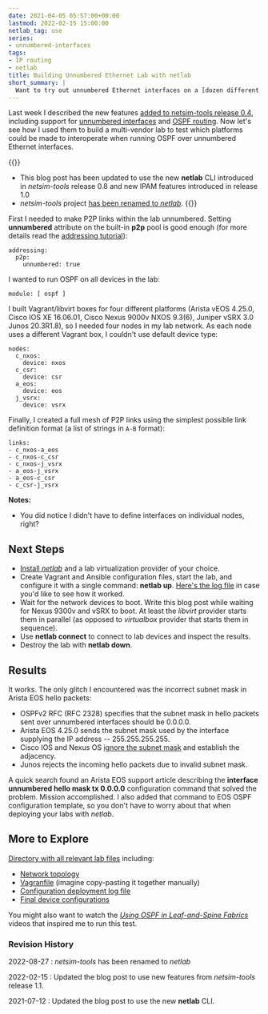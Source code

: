 ```yaml
---
date: 2021-04-05 05:57:00+00:00
lastmod: 2022-02-15 15:00:00
netlab_tag: use
series:
- unnumbered-interfaces
tags:
- IP routing
- netlab
title: Building Unnumbered Ethernet Lab with netlab
short_summary: |
  Want to try out unnumbered Ethernet interfaces on a [dozen different platforms](https://netlab.tools/platforms/#platform-initial-addresses)? This is how you can easily build your lab with _[netlab](https://netlab.tools/)_.
---
```

Last week I described the new features [added to netsim-tools release 0.4](https://netlab.tools/release/0.4/), including support for [unnumbered interfaces](https://netlab.tools/addressing/#unnumbered-interface-support) and [OSPF routing](https://netlab.tools/module/ospf/). Now let's see how I used them to build a multi-vendor lab to test which platforms could be made to interoperate when running OSPF over unnumbered Ethernet interfaces.

{{<note info>}}
* This blog post has been updated to use the new **netlab** CLI introduced in *netsim-tools* release 0.8 and new IPAM features introduced in release 1.0
* *netsim-tools* project [has been renamed to *netlab*](/2022/08/netsim-netlab/).
{{</note>}}
<!--more-->
First I needed to make P2P links within the lab unnumbered. Setting **unnumbered** attribute on the built-in **p2p** pool is good enough (for more details read the [addressing tutorial](https://netlab.tools/example/addressing-tutorial/)):

```
addressing:
  p2p:
    unnumbered: true
```

I wanted to run OSPF on all devices in the lab:

```
module: [ ospf ]
```

I built Vagrant/libvirt boxes for four different platforms (Arista vEOS 4.25.0, Cisco IOS XE 16.06.01, Cisco Nexus 9000v NXOS 9.3(6), Juniper vSRX 3.0 Junos 20.3R1.8), so I needed four nodes in my lab network. As each node uses a different Vagrant box, I couldn't use default device type:

```
nodes:
  c_nxos:
    device: nxos
  c_csr:
    device: csr
  a_eos:
    device: eos
  j_vsrx:
    device: vsrx
```

Finally, I created a full mesh of P2P links using the simplest possible link definition format (a list of strings in `A-B` format):

```
links:
- c_nxos-a_eos
- c_nxos-c_csr
- c_nxos-j_vsrx
- a_eos-j_vsrx
- a_eos-c_csr
- c_csr-j_vsrx
```

**Notes:**
* You did notice I didn't have to define interfaces on individual nodes, right?

## Next Steps

* [Install *netlab*](https://netlab.tools/install/) and a lab virtualization provider of your choice.
* Create Vagrant and Ansible configuration files, start the lab, and configure it with a single command: **netlab up**. [Here's the log file](https://github.com/ipspace/netlab-examples/blob/master/routing/unnumbered/config.log) in case you'd like to see how it worked.
* Wait for the network devices to boot. Write this blog post while waiting for Nexus 9300v and vSRX to boot. At least the *libvirt* provider starts them in parallel (as opposed to *virtualbox* provider that starts them in sequence).
* Use **netlab connect** to connect to lab devices and inspect the results.
* Destroy the lab with **netlab down**.

## Results

It works. The only glitch I encountered was the incorrect subnet mask in Arista EOS hello packets:

* OSPFv2 RFC (RFC 2328) specifies that the subnet mask in hello packets sent over unnumbered interfaces should be 0.0.0.0.
* Arista EOS 4.25.0 sends the subnet mask used by the interface supplying the IP address -- 255.255.255.255.
* Cisco IOS and Nexus OS [ignore the subnet mask](/2008/10/ospf-ignores-subnet-mask-mismatch-on/) and establish the adjacency.
* Junos rejects the incoming hello packets due to invalid subnet mask.

A quick search found an Arista EOS support article describing the **interface unnumbered hello mask tx 0.0.0.0** configuration command that solved the problem. Mission accomplished. I also added that command to EOS OSPF configuration template, so you don't have to worry about that when deploying your labs with *netlab*.

## More to Explore

[Directory with all relevant lab files](https://github.com/ipspace/netlab-examples/tree/master/routing/unnumbered) including:

* [Network topology](https://github.com/ipspace/netlab-examples/blob/master/routing/unnumbered/topology.yml)
* [Vagranfile](https://github.com/ipspace/netlab-examples/blob/master/routing/unnumbered/Vagrantfile) (imagine copy-pasting it together manually)
* [Configuration deployment log file](https://github.com/ipspace/netlab-examples/blob/master/routing/unnumbered/config.log)
* [Final device configurations](https://github.com/ipspace/netlab-examples/tree/master/routing/unnumbered/config)

You might also want to watch the *[Using OSPF in Leaf-and-Spine Fabrics](https://my.ipspace.net/bin/list?id=Clos#L3_SINGLE)* videos that inspired me to run this test.

### Revision History

2022-08-27
: *netsim-tools* has been renamed to *netlab*

2022-02-15
: Updated the blog post to use new features from *netsim-tools* release 1.1.

2021-07-12
: Updated the blog post to use the new **netlab** CLI.
